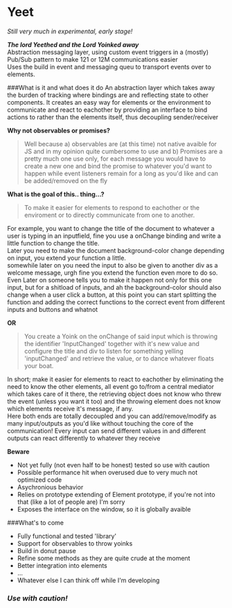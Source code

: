 # Yeet

*Still very much in experimental, early stage!*

__*The lord Yeethed and the Lord Yoinked away*__  
Abstraction messaging layer, using custom event triggers in a (mostly) Pub/Sub pattern to make 121 or 12M communications easier  
Uses the build in event and messaging queu to transport events over to elements.

###What is it and what does it do
An abstraction layer which takes away the burden of tracking where bindings are and reflecting state to other components. It creates an easy way for elements or the environment to communicate and react to eachother by providing an interface to bind actions to rather than the elements itself, thus decoupling sender/receiver

__Why not observables or promises?__

> Well because a) observables are (at this time) not native avaible for JS and in my opinion quite cumbersome to use and b) Promises are a pretty much one use only, for each message you would have to create a new one and bind the promise to whatever you'd want to happen while event listeners remain for a long as you'd like and can be added/removed on the fly


__What is the goal of this.. thing...?__

> To make it easier for elements to respond to eachother or the enviroment or to directly communicate from one to another.  
  
For example, you want to change the title of the document to whatever a user is typing in an inputfield, fine you use a onChange binding and write a little function to change the title.  
Later you need to make the document background-color change depending on input, you extend your function a little.  
somewhile later on you need the input to also be given to another div as a welcome message, urgh fine you extend the function even more to do so.  
Even Later on someone tells you to make it happen not only for this one input, but for a shitload of inputs, and ah the background-color should also change when a user click a button, at this point you can start splitting the function and adding the correct functions to the correct event from different inputs and buttons and whatnot

__OR__

> You create a Yoink on the onChange of said input which is throwing the identifier 'InputChanged' together with it's new value and configure the title and div to listen for something yelling 'inputChanged' and retrieve the value, or to dance whatever floats your boat.  
  
  
In short; make it easier for elements to react to eachother by eliminating the need to know the other elements, all event go to/from a central mediator which takes care of it there, the retrieving object does not know who threw the event (unless you want it too) and the throwing element does not know which elements receive it's message, if any.  
Here both ends are totally decoupled and you can add/remove/modify as many input/outputs as you'd like without touching the core of the communication! Every input can send different values in and different outputs can react differently to whatever they receive

__Beware__
- Not yet fully (not even half to be honest) tested so use with caution
- Possible performance hit when overused due to very much not optimized code
- Asychronious behavior
- Relies on prototype extending of Element prototype, if you're not into that (like a lot of people are) I'm sorry
- Exposes the interface on the window, so it is globally avaible 

###What's to come  
- Fully functional and tested 'library'
- Support for observables to throw yoinks
- Build in donut pause
- Refine some methods as they are quite crude at the moment
- Better integration into elements
- ...
- Whatever else I can think off while I'm developing 

### *Use with caution!*
